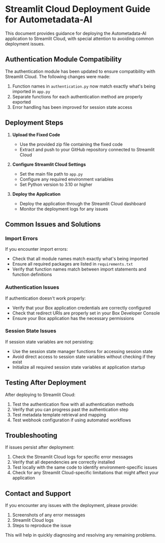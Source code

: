 # Streamlit Cloud Deployment Guide for Autometadata-AI

This document provides guidance for deploying the Autometadata-AI application to Streamlit Cloud, with special attention to avoiding common deployment issues.

## Authentication Module Compatibility

The authentication module has been updated to ensure compatibility with Streamlit Cloud. The following changes were made:

1. Function names in `authentication.py` now match exactly what's being imported in `app.py`
2. Separate functions for each authentication method are properly exported
3. Error handling has been improved for session state access

## Deployment Steps

1. **Upload the Fixed Code**
   - Use the provided zip file containing the fixed code
   - Extract and push to your GitHub repository connected to Streamlit Cloud

2. **Configure Streamlit Cloud Settings**
   - Set the main file path to `app.py`
   - Configure any required environment variables
   - Set Python version to 3.10 or higher

3. **Deploy the Application**
   - Deploy the application through the Streamlit Cloud dashboard
   - Monitor the deployment logs for any issues

## Common Issues and Solutions

### Import Errors
If you encounter import errors:
- Check that all module names match exactly what's being imported
- Ensure all required packages are listed in `requirements.txt`
- Verify that function names match between import statements and function definitions

### Authentication Issues
If authentication doesn't work properly:
- Verify that your Box application credentials are correctly configured
- Check that redirect URIs are properly set in your Box Developer Console
- Ensure your Box application has the necessary permissions

### Session State Issues
If session state variables are not persisting:
- Use the session state manager functions for accessing session state
- Avoid direct access to session state variables without checking if they exist
- Initialize all required session state variables at application startup

## Testing After Deployment

After deploying to Streamlit Cloud:

1. Test the authentication flow with all authentication methods
2. Verify that you can progress past the authentication step
3. Test metadata template retrieval and mapping
4. Test webhook configuration if using automated workflows

## Troubleshooting

If issues persist after deployment:

1. Check the Streamlit Cloud logs for specific error messages
2. Verify that all dependencies are correctly installed
3. Test locally with the same code to identify environment-specific issues
4. Check for any Streamlit Cloud-specific limitations that might affect your application

## Contact and Support

If you encounter any issues with the deployment, please provide:
1. Screenshots of any error messages
2. Streamlit Cloud logs
3. Steps to reproduce the issue

This will help in quickly diagnosing and resolving any remaining problems.
